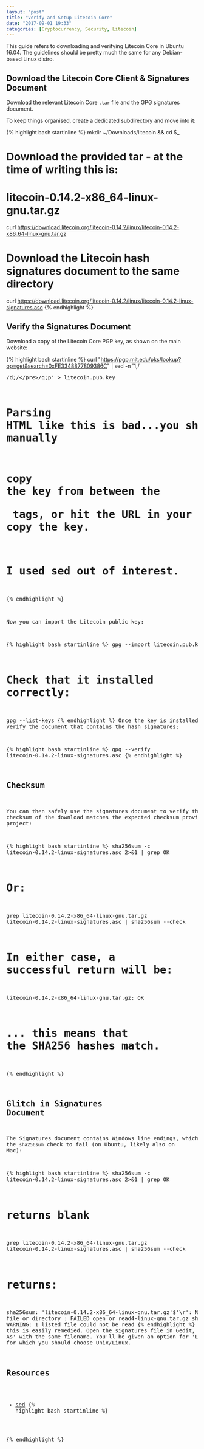 ```yaml
---
layout: "post"
title: "Verify and Setup Litecoin Core"
date: "2017-09-01 19:33"
categories: [Cryptocurrency, Security, Litecoin]
---
```

This guide refers to downloading and verifying Litecoin Core in Ubuntu 16.04. The guidelines should be pretty much the same for any Debian-based Linux distro.

## Download the Litecoin Core Client & Signatures Document
Download the relevant Litecoin Core `.tar` file and the GPG signatures document.

To keep things organised, create a dedicated subdirectory and move into it:

{% highlight bash startinline %}
mkdir ~/Downloads/litecoin && cd $_

# Download the provided tar - at the time of writing this is:
# litecoin-0.14.2-x86_64-linux-gnu.tar.gz
curl https://download.litecoin.org/litecoin-0.14.2/linux/litecoin-0.14.2-x86_64-linux-gnu.tar.gz

# Download the Litecoin hash signatures document to the same directory
curl https://download.litecoin.org/litecoin-0.14.2/linux/litecoin-0.14.2-linux-signatures.asc
{% endhighlight %}

## Verify the Signatures Document
Download a copy of the Litecoin Core PGP key, as shown on the main website:

{% highlight bash startinline %}
curl "https://pgp.mit.edu/pks/lookup?op=get&search=0xFE3348877809386C" | sed -n '1,/<pre>/d;/<\/pre>/q;p' > litecoin.pub.key
# Parsing HTML like this is bad...you should just curl the document and manually
# copy the key from between the <pre> tags, or hit the URL in your browser and copy the key.
# I used sed out of interest.
{% endhighlight %}

Now you can import the Litecoin public key:

{% highlight bash startinline %}
gpg --import litecoin.pub.key

# Check that it installed correctly:
gpg --list-keys
{% endhighlight %}
Once the key is installed, you can verify the document that contains the hash signatures:

{% highlight bash startinline %}
gpg --verify litecoin-0.14.2-linux-signatures.asc
{% endhighlight %}

## Checksum
You can then safely use the signatures document to verify that the checksum of the download matches the expected checksum provided by the project:

{% highlight bash startinline %}
sha256sum -c litecoin-0.14.2-linux-signatures.asc 2>&1 | grep OK

# Or:
grep litecoin-0.14.2-x86_64-linux-gnu.tar.gz litecoin-0.14.2-linux-signatures.asc | sha256sum --check

# In either case, a successful return will be:
litecoin-0.14.2-x86_64-linux-gnu.tar.gz: OK

# ... this means that the SHA256 hashes match.
{% endhighlight %}

## Glitch in Signatures Document
The Signatures document contains Windows line endings, which causes the `sha256sum` check to fail (on Ubuntu, likely also on Mac):

{% highlight bash startinline %}
sha256sum -c litecoin-0.14.2-linux-signatures.asc 2>&1 | grep OK
# returns blank

grep litecoin-0.14.2-x86_64-linux-gnu.tar.gz litecoin-0.14.2-linux-signatures.asc | sha256sum --check
# returns:
sha256sum: 'litecoin-0.14.2-x86_64-linux-gnu.tar.gz'$'\r': No such file or directory
: FAILED open or read4-linux-gnu.tar.gz
sha256sum: WARNING: 1 listed file could not be read
{% endhighlight %}
Fortunately this is easily remedied. Open the signatures file in Gedit, and 'Save As' with the same filename. You'll be given an option for 'Line Ending', for which you should choose Unix/Linux.

## Resources
* [sed](https://stackoverflow.com/a/5218716/3590673)
{% highlight bash startinline %}

{% endhighlight %}
